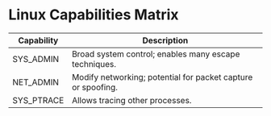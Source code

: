 # Linux Capabilities Matrix

| Capability | Description |
|------------|-------------|
| SYS_ADMIN  | Broad system control; enables many escape techniques. |
| NET_ADMIN  | Modify networking; potential for packet capture or spoofing. |
| SYS_PTRACE | Allows tracing other processes. |
